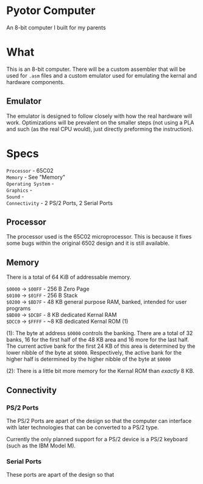 # Pyotor Computer
An 8-bit computer I built for my parents

# What
This is an 8-bit computer.
There will be a custom assembler that will be used for `.asm` files and a custom emulator used for emulating the kernal and hardware components.

## Emulator
The emulator is designed to follow closely with how the real hardware will work. Optimizations will be prevalent on the smaller steps (not using a PLA and such (as the real CPU would), just directly preforming the instruction).

# Specs
`Processor` - 65C02<br>
`Memory` - See "Memory"<br>
`Operating System` - <br>
`Graphics` - <br>
`Sound` - <br>
`Connectivity` - 2 PS/2 Ports, 2 Serial Ports<br>

## Processor
The processor used is the 65C02 microprocessor. This is because it fixes some bugs within the original 6502 design and it is still available.

## Memory
There is a total of 64 KiB of addressable memory. <br>

`$0000` -> `$00FF` - 256 B Zero Page <br>
`$0100` -> `$01FF` - 256 B Stack <br>
`$0200` -> `$BD7F` - 48 KB general purpose RAM, banked, intended for user programs <br>
`$BD80` -> `$DCBF` - 8 KB dedicated Kernal RAM <br>
`$DCC0` -> `$FFFF` - ~8 KB dedicated Kernal ROM (1) <br>

(1): The byte at address `$0000` controls the banking. There are a total of 32 banks, 16 for the first half of the 48 KB area and 16 more for the last half.
The current active bank for the first 24 KB of this area is determined by the lower nibble of the byte at `$0000`. Respectively, the active bank for the higher
half is determined by the higher nibble of the byte at `$0000`

(2): There is a little bit more memory for the Kernal ROM than *exactly* 8 KB.


## Connectivity
### PS/2 Ports
The PS/2 Ports are apart of the design so that the computer can interface with later technologies that can be converted to a PS/2 type.

Currently the only planned support for a PS/2 device is a PS/2 keyboard (such as the IBM Model M).

### Serial Ports
These ports are apart of the design so that

